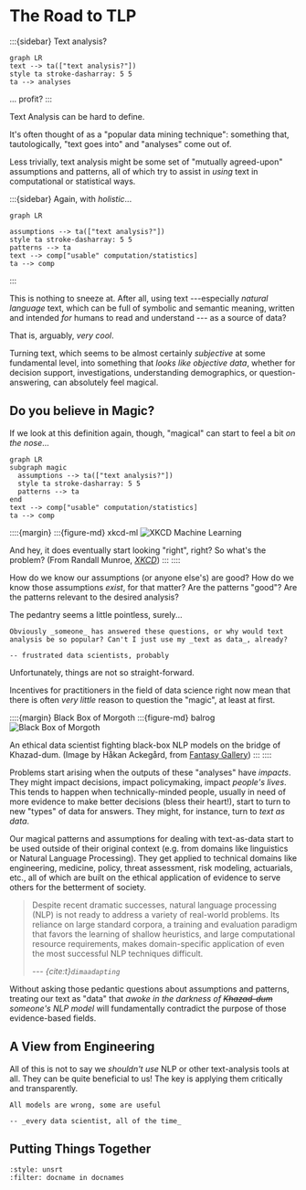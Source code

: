 # The Road to TLP

:::{sidebar} Text analysis?
```{mermaid}
graph LR
text --> ta(["text analysis?"])
style ta stroke-dasharray: 5 5
ta --> analyses
```

... profit?
:::

Text Analysis can be hard to define.

It's often thought of as a "popular data mining technique": something that, tautologically, "text goes into" and "analyses" come out of. 


Less trivially, text analysis might be some set of "mutually agreed-upon" assumptions and patterns, all of which try to assist in _using_ text in computational or statistical ways.

:::{sidebar} Again, with _holistic_...
```{mermaid} 
graph LR

assumptions --> ta(["text analysis?"])
style ta stroke-dasharray: 5 5
patterns --> ta
text --> comp["usable" computation/statistics]
ta --> comp
```
:::

This is nothing to sneeze at. 
After all, using text ---especially _natural language_ text,  which can be full of symbolic and semantic meaning, written and intended _for_ humans to read and understand --- as a source of data? 

That is, arguably, _very cool_. 

Turning text, which seems to be almost certainly _subjective_ at some fundamental level, into something that _looks like objective data_, whether for decision support, investigations, understanding demographics, or question-answering, can absolutely feel magical. 

## Do you believe in Magic?
 

If we look at this definition again, though, "magical" can start to feel a bit _on the nose_...

```{mermaid}
graph LR
subgraph magic
  assumptions --> ta(["text analysis?"])
  style ta stroke-dasharray: 5 5
  patterns --> ta
end
text --> comp["usable" computation/statistics]
ta --> comp
```

::::{margin} 
:::{figure-md} xkcd-ml
![XKCD  Machine Learning](https://imgs.xkcd.com/comics/machine_learning.png)

And hey, it does eventually start looking "right", right? So what's the problem? 
(From Randall Munroe, [_XKCD_](https://xkcd.com/1838/))
:::
::::

How do we know our assumptions (or anyone else's) are good? 
How do we know those assumptions _exist_, for that matter? 
Are the patterns "good"? 
Are the patterns relevant to the desired analysis? 

The pedantry seems a little pointless, surely... 

```{epigraph}
Obviously _someone_ has answered these questions, or why would text analysis be so popular? Can't I just use my _text as data_, already?

-- frustrated data scientists, probably
```

Unfortunately, things are not so straight-forward. 

Incentives for practitioners in the field of data science right now mean that there is often _very little_ reason to question the "magic", at least at first. 


::::{margin} Black Box of Morgoth
:::{figure-md} balrog
![Black Box of Morgoth](http://ackegard.com/gallery/d/5931-5/balrog.jpg)

An ethical data scientist fighting black-box NLP models on the bridge of Khazad-dum. 
(Image by Håkan Ackegård, from [Fantasy Gallery](http://ackegard.com/gallery/main.php))
:::
::::

Problems start arising when the outputs of these "analyses" have _impacts_. 
They might impact decisions, impact policymaking, impact _people's lives_. 
This tends to happen when technically-minded people, usually in need of more evidence to make better decisions (bless their heart!), start to turn to new "types" of data for answers. 
They might, for instance, turn to _text as data_. 

Our magical patterns and assumptions for dealing with text-as-data start to be used outside of their original context (e.g. from domains like linguistics or Natural Language Processing).
They get applied to technical domains like engineering, medicine, policy, threat assessment, risk modeling, actuarials, etc., all of which are built on the ethical application of evidence to serve others for the betterment of society.

>Despite recent dramatic successes, natural language processing (NLP) is not ready to address a variety of real-world problems. 
>Its reliance on large standard corpora, a training and evaluation paradigm that favors the learning of shallow heuristics, and large computational resource requirements, makes domain-specific application of even the most successful NLP techniques difficult.
>
> --- _{cite:t}`dimaadapting`_

Without asking those pedantic questions about assumptions and patterns, treating our text as "data" that _awoke in the darkness of ~~Khazad-dum~~ someone's NLP model_ will fundamentally contradict the purpose of those evidence-based fields.  




## A View from Engineering

All of this is not to say we _shouldn't use_ NLP or other text-analysis tools at all. 
They can be quite beneficial to us! 
The key is applying them critically and transparently. 

```{epigraph}
All models are wrong, some are useful

-- _every data scientist, all of the time_
```

## Putting Things Together




```{bibliography}
:style: unsrt
:filter: docname in docnames
```
